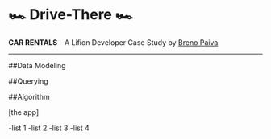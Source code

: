 # 🏎️ Drive-There 🏎️
**CAR RENTALS** - A Lifion Developer Case Study by [Breno Paiva](http://www.breno.space "Breno•Space")
******
##Data Modeling

##Querying

##Algorithm

[the app]

-list 1
-list 2
-list 3
-list 4
